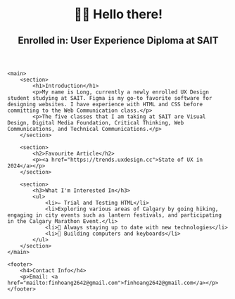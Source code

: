 <!DOCTYPE html>
<html lang="en">
<head>
    <meta charset="UTF-8">
    <meta http-equiv="X-UA-Compatible" content="IE=edge">
    <meta name="viewport" content="width=device-width, initial-scale=1.0">
    <title>Long's UX Designer Introduction</title>
</head>
<body>
    <header>
        <h1>👋🏻 Hello there!</h1>
        <h2>Enrolled in: User Experience Diploma at SAIT</h2>
    </header>

    <main>
        <section>
            <h1>Introduction</h1>
            <p>My name is Long, currently a newly enrolled UX Design student studying at SAIT. Figma is my go-to favorite software for designing websites. I have experience with HTML and CSS before committing to the Web Communication class.</p>
            <p>The five classes that I am taking at SAIT are Visual Design, Digital Media Foundation, Critical Thinking, Web Communications, and Technical Communications.</p>
        </section>

        <section>
            <h2>Favourite Article</h2>
            <p><a href="https://trends.uxdesign.cc">State of UX in 2024</a></p>
        </section>

        <section>
            <h3>What I'm Interested In</h3>
            <ul>
                <li>✏️ Trial and Testing HTML</li>
                <li>Exploring various areas of Calgary by going hiking, engaging in city events such as lantern festivals, and participating in the Calgary Marathon Event.</li>
                <li>👾 Always staying up to date with new technologies</li>
                <li>🧐 Building computers and keyboards</li>
            </ul>
        </section>
    </main>

    <footer>
        <h4>Contact Info</h4>
        <p>Email: <a href="mailto:finhoang2642@gmail.com">finhoang2642@gmail.com</a></p>
    </footer>
</body>
</html>
